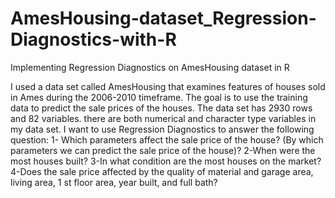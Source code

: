 # AmesHousing-dataset_Regression-Diagnostics-with-R
Implementing Regression Diagnostics on AmesHousing  dataset in R

I used a data set called AmesHousing that examines features of houses sold in Ames during the 
2006-2010 timeframe. The goal is to use the training data to predict the sale prices of the 
houses. The data set has 2930 rows and 82 variables. there are both numerical and character 
type variables in my data set. 
I want to use Regression Diagnostics to answer the following question: 
1- Which parameters affect the sale price of the house? (By which parameters we can predict the 
sale price of the house)?
2-When were the most houses built? 
3-In what condition are the most houses on the market?
4-Does the sale price affected by the quality of material and garage area, living area, 1 st floor area, 
year built, and full bath? 

